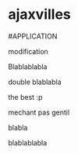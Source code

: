 # ajaxvilles

#APPLICATION

modification

Blablablabla

double blablabla

the best :p


mechant pas gentil

blabla

blablablabla
